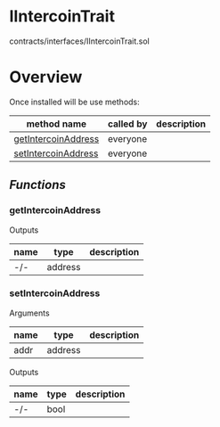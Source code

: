 # IIntercoinTrait

contracts/interfaces/IIntercoinTrait.sol

# Overview

Once installed will be use methods:

| **method name** | **called by** | **description** |
|-|-|-|
|<a href="#getintercoinaddress">getIntercoinAddress</a>|everyone||
|<a href="#setintercoinaddress">setIntercoinAddress</a>|everyone||
## *Functions*
### getIntercoinAddress

Outputs

| **name** | **type** | **description** |
|-|-|-|
| -/- | address |  |



### setIntercoinAddress

Arguments

| **name** | **type** | **description** |
|-|-|-|
| addr | address |  |

Outputs

| **name** | **type** | **description** |
|-|-|-|
| -/- | bool |  |



